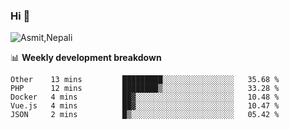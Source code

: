 ### Hi 👋

![Asmit,Nepali](https://media.giphy.com/media/L8K62iTDkzGX6/giphy.gif)
<!--
**asmit99nepali/asmit99nepali** is a ✨ _special_ ✨ repository because its `README.md` (this file) appears on your GitHub profile.

Here are some ideas to get you started:

- 🔭 I’m currently working on ...
- 🌱 I’m currently learning ...
- 👯 I’m looking to collaborate on ...
- 🤔 I’m looking for help with ...
- 💬 Ask me about ...
- 📫 How to reach me: ...
- 😄 Pronouns: ...
- ⚡ Fun fact: ...
-->


📊 **Weekly development breakdown**
<!--START_SECTION:waka-->
```text
Other    13 mins         █████████░░░░░░░░░░░░░░░░   35.68 % 
PHP      12 mins         ████████▒░░░░░░░░░░░░░░░░   33.28 % 
Docker   4 mins          ██▓░░░░░░░░░░░░░░░░░░░░░░   10.48 % 
Vue.js   4 mins          ██▓░░░░░░░░░░░░░░░░░░░░░░   10.47 % 
JSON     2 mins          █▒░░░░░░░░░░░░░░░░░░░░░░░   05.42 % 
```
<!--END_SECTION:waka-->

